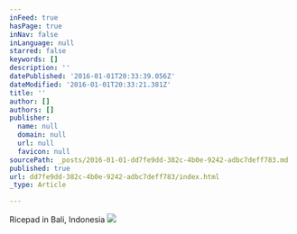 ```yaml
---
inFeed: true
hasPage: true
inNav: false
inLanguage: null
starred: false
keywords: []
description: ''
datePublished: '2016-01-01T20:33:39.056Z'
dateModified: '2016-01-01T20:33:21.381Z'
title: ''
author: []
authors: []
publisher:
  name: null
  domain: null
  url: null
  favicon: null
sourcePath: _posts/2016-01-01-dd7fe9dd-382c-4b0e-9242-adbc7deff783.md
published: true
url: dd7fe9dd-382c-4b0e-9242-adbc7deff783/index.html
_type: Article

---
```

Ricepad in Bali, Indonesia
![](https://the-grid-user-content.s3-us-west-2.amazonaws.com/465928b7-5da5-4bf3-86db-5278731bc0ec.jpg)